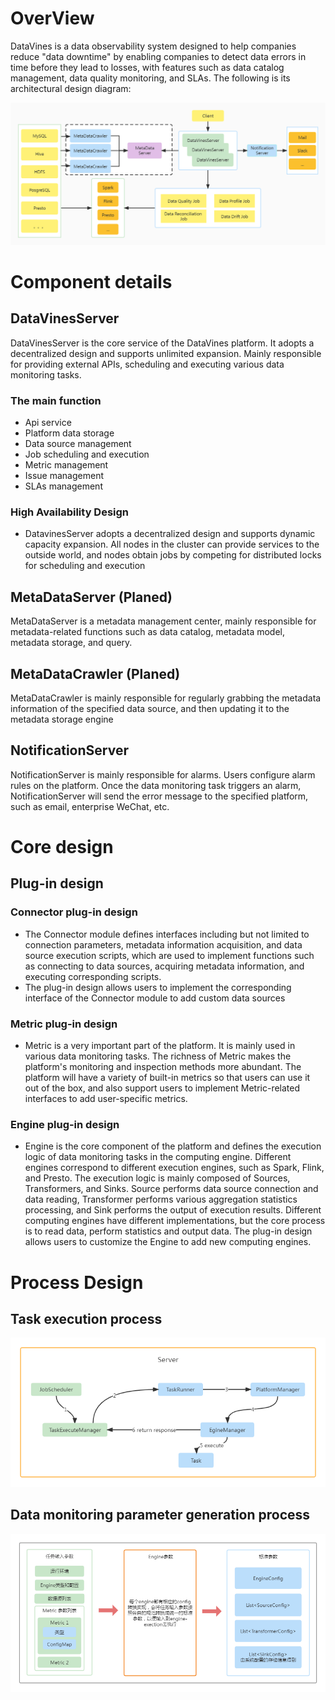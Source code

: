 # OverView

DataVines is a data observability system designed to help companies reduce "data downtime" by enabling companies to detect data errors in time before they lead to losses, with features such as data catalog management, data quality monitoring, and SLAs. The following is its architectural design diagram:

![DataVines Architecture Diagram](../../img/architecture.jpg)

# Component details
## DataVinesServer
DataVinesServer is the core service of the DataVines platform. It adopts a decentralized design and supports unlimited expansion. Mainly responsible for providing external APIs, scheduling and executing various data monitoring tasks.

### The main function
- Api service
- Platform data storage
- Data source management
- Job scheduling and execution
- Metric management
- Issue management
- SLAs management

### High Availability Design
- DatavinesServer adopts a decentralized design and supports dynamic capacity expansion. All nodes in the cluster can provide services to the outside world, and nodes obtain jobs by competing for distributed locks for scheduling and execution

## MetaDataServer (Planed)
MetaDataServer is a metadata management center, mainly responsible for metadata-related functions such as data catalog, metadata model, metadata storage, and query.

## MetaDataCrawler (Planed)
MetaDataCrawler is mainly responsible for regularly grabbing the metadata information of the specified data source, and then updating it to the metadata storage engine

## NotificationServer
NotificationServer is mainly responsible for alarms. Users configure alarm rules on the platform. Once the data monitoring task triggers an alarm, NotificationServer will send the error message to the specified platform, such as email, enterprise WeChat, etc.

# Core design
## Plug-in design
### Connector plug-in design
- The Connector module defines interfaces including but not limited to connection parameters, metadata information acquisition, and data source execution scripts, which are used to implement functions such as connecting to data sources, acquiring metadata information, and executing corresponding scripts.
- The plug-in design allows users to implement the corresponding interface of the Connector module to add custom data sources
### Metric plug-in design
- Metric is a very important part of the platform. It is mainly used in various data monitoring tasks. The richness of Metric makes the platform's monitoring and inspection methods more abundant. The platform will have a variety of built-in metrics so that users can use it out of the box, and also support users to implement Metric-related interfaces to add user-specific metrics.
### Engine plug-in design
- Engine is the core component of the platform and defines the execution logic of data monitoring tasks in the computing engine. Different engines correspond to different execution engines, such as Spark, Flink, and Presto. The execution logic is mainly composed of Sources, Transformers, and Sinks. Source performs data source connection and data reading, Transformer performs various aggregation statistics processing, and Sink performs the output of execution results. Different computing engines have different implementations, but the core process is to read data, perform statistics and output data. The plug-in design allows users to customize the Engine to add new computing engines.
# Process Design
## Task execution process
![task execution flow](../../img/task-execute-flow.png)

## Data monitoring parameter generation process
![Parameter construction and conversion process](../../img/engine-config-parser.png)
